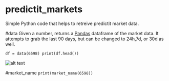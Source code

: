 # predictit_markets
Simple Python code that helps to retreive predictit market data. 

#data
Given a number, returns a [Pandas](https://pandas.pydata.org/docs/) dataframe of the market data. It attempts to grab the last 90 days, but can be changed to 24h,7d, or 30d as well.

`df = data(6598)
print(df.head())`

![alt text](https://github.com/tuttlepower/predictit_markets/blob/master/images/output_example.PNG "Output Example")

#market_name
`print(market_name(6598))`

